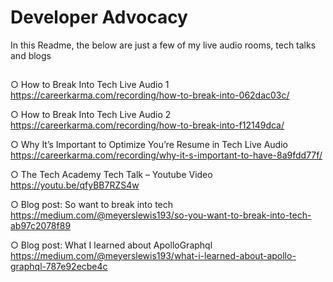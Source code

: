 # Developer Advocacy

In this Readme, the below are just a few of my live audio rooms, tech talks and blogs
## 
○	How to Break Into Tech Live Audio 1
	https://careerkarma.com/recording/how-to-break-into-062dac03c/
	
○	How to Break Into Tech Live Audio 2
	https://careerkarma.com/recording/how-to-break-into-f12149dca/

○	Why It’s Important to Optimize You’re Resume in Tech Live Audio
	https://careerkarma.com/recording/why-it-s-important-to-have-8a9fdd77f/

○	The Tech Academy Tech Talk – Youtube Video
	https://youtu.be/qfyBB7RZS4w

○	Blog post: So want to break into tech
	https://medium.com/@meyerslewis193/so-you-want-to-break-into-tech-ab97c2078f89

○	Blog post: What I learned about ApolloGraphql
	https://medium.com/@meyerslewis193/what-i-learned-about-apollo-graphql-787e92ecbe4c

